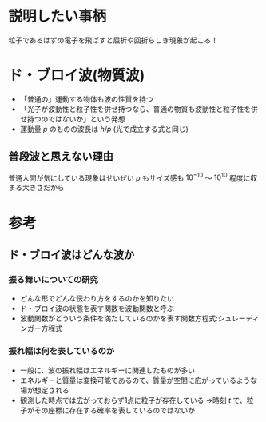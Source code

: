 # 説明したい事柄
粒子であるはずの電子を飛ばすと屈折や回折らしき現象が起こる！

# ド・ブロイ波(物質波)
- 「普通の」運動する物体も波の性質を持つ
- 「光子が波動性と粒子性を併せ持つなら、普通の物質も波動性と粒子性を併せ持つのではないか」という発想
- 運動量 $p$ のものの波長は $h/p$ (光で成立する式と同じ)

## 普段波と思えない理由
普通人間が気にしている現象はせいぜい $p$ もサイズ感も $10^{-10}$ 〜 $10^{10}$ 程度に収まる大きさだから

# 参考
## ド・ブロイ波はどんな波か
### 振る舞いについての研究
- どんな形でどんな伝わり方をするのかを知りたい
- ド・ブロイ波の状態を表す関数を波動関数と呼ぶ
- 波動関数がどういう条件を満たしているのかを表す関数方程式:シュレーディンガー方程式
### 振れ幅は何を表しているのか
- 一般に、波の振れ幅はエネルギーに関連したものが多い
- エネルギーと質量は変換可能であるので、質量が空間に広がっているような場が想定される
- 観測した時点では広がっておらず1点に粒子が存在している
→時刻 $t$ で、粒子がその座標に存在する確率を表しているのではないか
